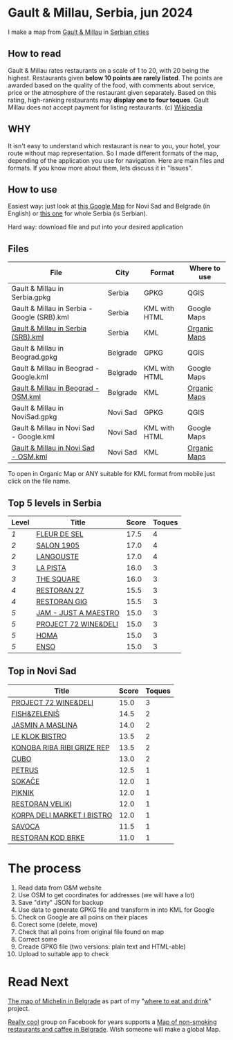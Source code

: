 # Gault & Millau, Serbia, jun 2024

I make a map from [Gault &amp; Millau](https://www.gaultmillau.org/?lang=en) in [Serbian cities](https://rs.gaultmillau.com/en/search?keyword=Beograd&lat=45.259199284194004&lng=19.852908236420348&location=all#search)

## How to read

Gault & Millau rates restaurants on a scale of 1 to 20, with 20 being the highest. Restaurants given **below 10 points are rarely listed**. The points are awarded based on the quality of the food, with comments about service, price or the atmosphere of the restaurant given separately. Based on this rating, high-ranking restaurants may **display one to four toques**. Gault Millau does not accept payment for listing restaurants. (c) [Wikipedia](https://en.wikipedia.org/wiki/Gault_Millau#:~:text=6%20External%20links-,Points%20system,of%20the%20restaurant%20given%20separately.)

## WHY

It isn't easy to understand which restaurant is near to you, your hotel, your route without map representation. So I made different formats of the map, depending of the application you use for navigation. Here are main files and formats. If you know more about them, lets discuss it in "Issues".

## How to use 

Easiest way: just look at [this Google Map](https://www.google.com/maps/d/edit?mid=1Mwi2caXIcMzMn9bvnTP8SXFbp25bK7c&usp=sharing) for Novi Sad and Belgrade (in English) or [this one](https://www.google.com/maps/d/edit?mid=11Ptmsc-cIpG8_q-QB756v31Nzp1Glhc&usp=sharing) for whole Serbia (is Serbian).

Hard way: download file and put into your desired application

## Files
| File | City | Format | Where to use |
| ---- | ---- | ------ | ------------ |
| Gault & Millau in Serbia.gpkg | Serbia | GPKG | QGIS |
| Gault & Millau in Serbia - Google (SRB).kml | Serbia | KML with HTML | Google Maps |
| [Gault & Millau in Serbia (SRB).kml](https://raw.githubusercontent.com/katurov/gaultmillau/main/Gault%20%26%20Millau%20in%20Serbia%20(SRB).kml) | Serbia | KML | [Organic Maps](https://github.com/organicmaps/organicmaps) |
| Gault & Millau in Beograd.gpkg | Belgrade | GPKG | QGIS |
| Gault & Millau in Beograd - Google.kml | Belgrade | KML with HTML | Google Maps |
| [Gault & Millau in Beograd - OSM.kml](https://github.com/katurov/gaultmillau/blob/main/Gault%20%26%20Millau%20in%20Beograd%20-%20OSM.kml) | Belgrade | KML | [Organic Maps](https://github.com/organicmaps/organicmaps) |
| Gault & Millau in NoviSad.gpkg| Novi Sad | GPKG | QGIS |
| Gault & Millau in Novi Sad - Google.kml | Novi Sad | KML with HTML | Google Maps |
| [Gault & Millau in Novi Sad - OSM.kml](https://github.com/katurov/gaultmillau/blob/main/Gault%20%26%20Millau%20in%20Novi%20Sad%20-%20OSM.kml) | Novi Sad | KML | [Organic Maps](https://github.com/organicmaps/organicmaps) |

To open in Organic Map or ANY suitable for KML format from mobile just click on the file name.

## Top 5 levels in Serbia
| Level | Title | Score | Toques |
| ----- | ----- | ----- | ------ |
| _1_ | [FLEUR DE SEL](https://sapat.rs) | 17.5 | 4 |
| _2_ | [SALON 1905](https://www.salon1905.rs/) | 17.0 | 4 |
| _2_ | [LANGOUSTE](https://www.langouste.rs/) | 17.0 | 4 |
| _3_ | [LA PISTA](https://www.gorskihotel.com/gorski/la-pista-restoran) | 16.0 | 3 |
| _3_ | [THE SQUARE](https://squarenine.rs/) | 16.0 | 3 |
| _4_ | [RESTORAN 27](https://restoran27.rs) | 15.5 | 3 |
| _4_ | [RESTORAN GIG](https://restorangig.rs/) | 15.5 | 3 |
| _5_ | [JAM - JUST A MAESTRO](https://www.justamaestro.rs/) | 15.0 | 3 |
| _5_ | [PROJECT 72 WINE&DELI](https://project72.rs/) | 15.0 | 3 |
| _5_ | [HOMA](http://www.homa.rs/) | 15.0 | 3 |
| _5_ | [ENSO](https://www.enso.rs) | 15.0 | 3 |

## Top in Novi Sad
| Title | Score | Toques |
| ----- | ----- | ------ |
| [PROJECT 72 WINE&DELI](https://project72.rs/) | 15.0 | 3 |
| [FISH&ZELENIŠ](https://www.fishizelenis.com/) | 14.5 | 2 |
| [JASMIN A MASLINA](https://www.instagram.com/jasmin_a_maslina/) | 14.0 | 2 |
| [LE KLOK BISTRO](https://www.instagram.com/le_klok_bistro/) | 13.5 | 2 |
| [KONOBA RIBA RIBI GRIZE REP](https://www.rrgr.rs/) | 13.5 | 2 |
| [CUBO](http://www.cubonovisad.rs) | 13.0 | 2 |
| [PETRUS](https://petruscaffe.com/) | 12.5 | 1 |
| [SOKAČE](https://www.sokace.rs/) | 12.0 | 1 |
| [PIKNIK](https://piknik.rs/) | 12.0 | 1 |
| [RESTORAN VELIKI](https://cafeveliki.com) | 12.0 | 1 |
| [KORPA DELI MARKET I BISTRO](https://korpa-deli.rs) | 12.0 | 1 |
| [SAVOCA](https://savocapicerija.rs) | 11.5 | 1 |
| [RESTORAN KOD BRKE](https://kodbrke.rs/) | 11.0 | 1 |

# The process

1. Read data from G&M website
2. Use OSM to get coordinates for addresses (we will have a lot)
3. Save "dirty" JSON for backup
4. Use data to generate GPKG file and transform in into KML for Google
5. Check on Google are all poins on their places
6. Corect some (delete, move)
7. Check that all poins from original file found on map
8. Correct some
9. Creade GPKG file (two versions: plain text and HTML-able)
10. Upload to suitable app to check

# Read Next

[The map of Michelin in Belgrade](https://www.google.com/maps/d/edit?mid=1XRS97kY_y-CPb49jsHTl5hwT_ey_C94&usp=sharing) as part of my "[where to eat and drink](https://docs.google.com/spreadsheets/d/1t_3RsxL-eRH5kTqMl_QjdIJJrjZJaE6oCikJun-_h7U/edit?usp=sharing)" project.

[Really cool](https://www.facebook.com/nepusackilokaliubeogradu/) group on Facebook for years supports a [Map of non-smoking restaurants and caffee in Belgrade](https://www.google.com/maps/d/viewer?mid=1qkPRUNRiCqA-uFugbcuVy9INXgw&shorturl=1&ll=44.81601345502995%2C20.4492096243896&z=12). Wish someone will make a global Map.
